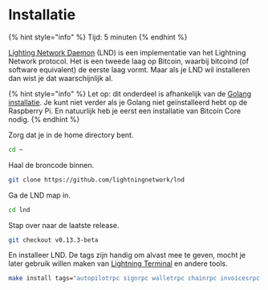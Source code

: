 # Installatie

{% hint style="info" %}
Tijd: 5 minuten
{% endhint %}

[Lighting Network Daemon](https://github.com/lightningnetwork/lnd#lightning-network-daemon) \(LND\) is een implementatie van het Lightning Network protocol. Het is een tweede laag op Bitcoin, waarbij bitcoind \(of software equivalent\) de eerste laag vormt. Maar als je LND wil installeren dan wist je dat waarschijnlijk al.

{% hint style="info" %}
Let op: dit onderdeel is afhankelijk van de [Golang installatie](https://docs.theroadtonode.com/raspberry-pi/algemene-dependencies-installeren#golang). Je kunt niet verder als je Golang niet geïnstalleerd hebt op de Raspberry Pi. En natuurlijk heb je eerst een installatie van Bitcoin Core nodig.
{% endhint %}

Zorg dat je in de home directory bent.

```bash
cd ~
```

Haal de broncode binnen.

```bash
git clone https://github.com/lightningnetwork/lnd
```

Ga de LND map in.

```bash
cd lnd
```

Stap over naar de laatste release.

```bash
git checkout v0.13.3-beta
```

En installeer LND. De tags zijn handig om alvast mee te geven, mocht je later gebruik willen maken van [Lightning Terminal](https://docs.theroadtonode.com/lightning-extensies/lightning-terminal) en andere tools.

```bash
make install tags="autopilotrpc signrpc walletrpc chainrpc invoicesrpc routerrpc watchtowerrpc"
```

